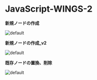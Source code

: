 # JavaScript-WINGS-2
**新規ノードの作成**

![default](https://user-images.githubusercontent.com/28942665/34468164-830d85b6-ef46-11e7-932f-097964e39b2d.JPG)

**新規ノードの作成_v2**

![default](https://user-images.githubusercontent.com/28942665/34468217-9e3868dc-ef47-11e7-8607-bcb33c5ff454.JPG)

**既存ノードの置換、削除**

![default](https://user-images.githubusercontent.com/28942665/34468943-1a76d49c-ef57-11e7-9934-5bedf9cd0bdc.JPG)
